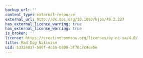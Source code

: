 ```yaml
---
backup_url: ''
content_type: external-resource
external_url: http://dx.doi.org/10.1093/bjps/49.2.227
has_external_licence_warning: true
has_external_license_warning: true
is_broken: ''
license: https://creativecommons.org/licenses/by-nc-sa/4.0/
title: Mad Dog Nativism
uid: 53324037-590f-4c5a-b809-bf70c7c4de5e
---
```

